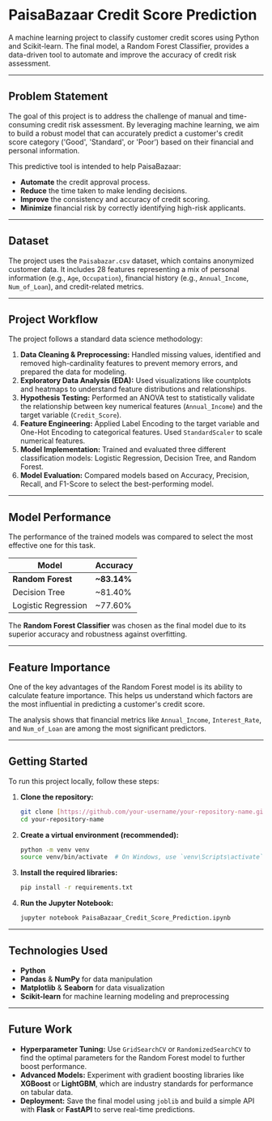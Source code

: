 # PaisaBazaar Credit Score Prediction

A machine learning project to classify customer credit scores using Python and Scikit-learn. The final model, a Random Forest Classifier, provides a data-driven tool to automate and improve the accuracy of credit risk assessment.

---

## Problem Statement

The goal of this project is to address the challenge of manual and time-consuming credit risk assessment. By leveraging machine learning, we aim to build a robust model that can accurately predict a customer's credit score category ('Good', 'Standard', or 'Poor') based on their financial and personal information.

This predictive tool is intended to help PaisaBazaar:

* **Automate** the credit approval process.
* **Reduce** the time taken to make lending decisions.
* **Improve** the consistency and accuracy of credit scoring.
* **Minimize** financial risk by correctly identifying high-risk applicants.

---

## Dataset

The project uses the `Paisabazar.csv` dataset, which contains anonymized customer data. It includes 28 features representing a mix of personal information (e.g., `Age`, `Occupation`), financial history (e.g., `Annual_Income`, `Num_of_Loan`), and credit-related metrics.

---

## Project Workflow

The project follows a standard data science methodology:

1.  **Data Cleaning & Preprocessing:** Handled missing values, identified and removed high-cardinality features to prevent memory errors, and prepared the data for modeling.
2.  **Exploratory Data Analysis (EDA):** Used visualizations like countplots and heatmaps to understand feature distributions and relationships.
3.  **Hypothesis Testing:** Performed an ANOVA test to statistically validate the relationship between key numerical features (`Annual_Income`) and the target variable (`Credit_Score`).
4.  **Feature Engineering:** Applied Label Encoding to the target variable and One-Hot Encoding to categorical features. Used `StandardScaler` to scale numerical features.
5.  **Model Implementation:** Trained and evaluated three different classification models: Logistic Regression, Decision Tree, and Random Forest.
6.  **Model Evaluation:** Compared models based on Accuracy, Precision, Recall, and F1-Score to select the best-performing model.

---

## Model Performance

The performance of the trained models was compared to select the most effective one for this task.

| Model               | Accuracy |
| ------------------- | -------- |
| **Random Forest** | **~83.14%** |
| Decision Tree       | ~81.40%   |
| Logistic Regression | ~77.60%   |


The **Random Forest Classifier** was chosen as the final model due to its superior accuracy and robustness against overfitting.

---

## Feature Importance

One of the key advantages of the Random Forest model is its ability to calculate feature importance. This helps us understand which factors are the most influential in predicting a customer's credit score.

The analysis shows that financial metrics like `Annual_Income`, `Interest_Rate`, and `Num_of_Loan` are among the most significant predictors.

---

## Getting Started

To run this project locally, follow these steps:

1.  **Clone the repository:**
    ```bash
    git clone [https://github.com/your-username/your-repository-name.git](https://github.com/your-username/your-repository-name.git)
    cd your-repository-name
    ```

2.  **Create a virtual environment (recommended):**
    ```bash
    python -m venv venv
    source venv/bin/activate  # On Windows, use `venv\Scripts\activate`
    ```

3.  **Install the required libraries:**
    ```bash
    pip install -r requirements.txt
    ```

4.  **Run the Jupyter Notebook:**
    ```bash
    jupyter notebook PaisaBazaar_Credit_Score_Prediction.ipynb
    ```

---

## Technologies Used

* **Python**
* **Pandas** & **NumPy** for data manipulation
* **Matplotlib** & **Seaborn** for data visualization
* **Scikit-learn** for machine learning modeling and preprocessing

---

## Future Work

* **Hyperparameter Tuning:** Use `GridSearchCV` or `RandomizedSearchCV` to find the optimal parameters for the Random Forest model to further boost performance.
* **Advanced Models:** Experiment with gradient boosting libraries like **XGBoost** or **LightGBM**, which are industry standards for performance on tabular data.
* **Deployment:** Save the final model using `joblib` and build a simple API with **Flask** or **FastAPI** to serve real-time predictions.
